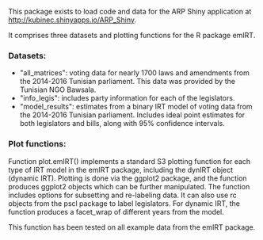 This package exists to load code and data for the ARP Shiny application at <http://kubinec.shinyapps.io/ARP_Shiny>.

It comprises three datasets and plotting functions for the R package emIRT. 

### Datasets: 

* "all_matrices": voting data for nearly 1700 laws and amendments from the 2014-2016 Tunisian parliament. This data was provided by the Tunisian NGO Bawsala.
* "info_legis": includes party information for each of the legislators.
* "model_results": estimates from a binary IRT model of voting data from the 2014-2016 Tunisian parliament. Includes ideal point estimates for both legislators and bills, along with 95% confidence intervals.

### Plot functions:

Function plot.emIRT() implements a standard S3 plotting function for each type of IRT model in the emIRT package, including the dynIRT object (dynamic IRT). Plotting is done via the ggplot2 package, and the function produces ggplot2 objects which can be further manipulated. The function includes options for subsetting and re-labeling data. It can also use rc objects from the pscl package to label legislators. For dynamic IRT, the function produces a facet_wrap of different years from the model.

This function has been tested on all example data from the emIRT package.
